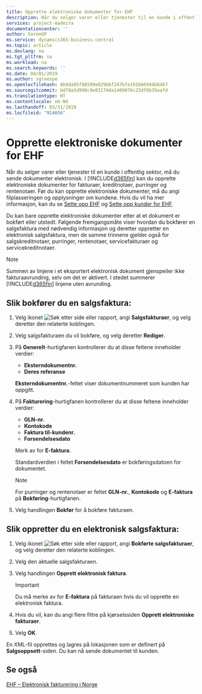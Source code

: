 ```yaml
---
title: Opprette elektroniske dokumenter for EHF
description: Når du selger varer eller tjenester til en kunde i offentlig sektor, må du sende dokumenter elektronisk.
services: project-madeira
documentationcenter: ''
author: SorenGP
ms.service: dynamics365-business-central
ms.topic: article
ms.devlang: na
ms.tgt_pltfrm: na
ms.workload: na
ms.search.keywords: ''
ms.date: 04/01/2019
ms.author: sgroespe
ms.openlocfilehash: 8b9da95f88599e029bbf247bfe1916b6944b6467
ms.sourcegitcommit: bd78a5d990c9e83174da1409076c22df8b35eafd
ms.translationtype: HT
ms.contentlocale: nb-NO
ms.lasthandoff: 03/31/2019
ms.locfileid: "914656"
---
```

# <a name="create-electronic-documents-for-ehf"></a>Opprette elektroniske dokumenter for EHF
Når du selger varer eller tjenester til en kunde i offentlig sektor, må du sende dokumenter elektronisk.  I [!INCLUDE[d365fin](../../includes/d365fin_md.md)] kan du opprette elektroniske dokumenter for fakturaer, kreditnotaer, purringer og rentenotaer. Før du kan opprette elektroniske dokumenter, må du angi filplasseringen og opplysninger om kundene. Hvis du vil ha mer informasjon, kan du se [Sette opp EHF](how-to-set-up-ehf.md) og [Sette opp kunder for EHF](how-to-set-up-customers-for-ehf.md).

Du kan bare opprette elektroniske dokumenter etter at et dokument er bokført eller utstedt. Følgende fremgangsmåte viser hvordan du bokfører en salgsfaktura med nødvendig informasjon og deretter oppretter en elektronisk salgsfaktura, men de samme trinnene gjelder også for salgskreditnotaer, purringer, rentenotaer, servicefakturaer og servicekreditnotaer.  

> [!NOTE]  
>  Summen av linjene i et eksportert elektronisk dokument gjenspeiler ikke fakturaavrunding, selv om det er aktivert. I stedet summerer [!INCLUDE[d365fin](../../includes/d365fin_md.md)] linjene uten avrunding.  

## <a name="to-post-a-sales-invoice"></a>Slik bokfører du en salgsfaktura:  

1.  Velg ikonet ![Søk etter side eller rapport](../../media/ui-search/search_small.png "Søk etter side eller rapport"), angi **Salgsfakturaer**, og velg deretter den relaterte koblingen.  
2.  Velg salgsfakturaen du vil bokføre, og velg deretter **Rediger**.  
3.  På **Generelt**-hurtigfanen kontrollerer du at disse feltene inneholder verdier:  

    - **Eksterndokumentnr.**  
    - **Deres referanse**  

    **Eksterndokumentnr.**-feltet viser dokumentnummeret som kunden har oppgitt.  

4.  På **Fakturering**-hurtigfanen kontrollerer du at disse feltene inneholder verdier:  

    - **GLN-nr.**  
    - **Kontokode**  
    - **Faktura til-kundenr.**  
    - **Forsendelsesdato**  

    Merk av for **E-faktura**.  

    Standardverdien i feltet **Forsendelsesdato** er bokføringsdatoen for dokumentet.  

    > [!NOTE]  
    >  For purringer og rentenotaer er feltet **GLN-nr.**, **Kontokode** og **E-faktura** på **Bokføring**-hurtigfanen.  

5.  Velg handlingen **Bokfør** for å bokføre fakturaen.  

## <a name="to-create-an-electronic-sales-invoice"></a>Slik oppretter du en elektronisk salgsfaktura:  

1.  Velg ikonet ![Søk etter side eller rapport](../../media/ui-search/search_small.png "Søk etter side eller rapport"), angi **Bokførte salgsfakturaer**, og velg deretter den relaterte koblingen.  
2.  Velg den aktuelle salgsfakturaen.  
3.  Velg handlingen **Opprett elektronisk faktura**.  

    > [!IMPORTANT]  
    >  Du må merke av for **E-faktura** på fakturaen hvis du vil opprette en elektronisk faktura.  

4.  Hvis du vil, kan du angi flere filtre på kjørselssiden **Opprett elektroniske fakturaer**.  
5.  Velg **OK**.  

En XML-fil opprettes og lagres på lokasjonen som er definert på **Salgsoppsett**-siden. Du kan nå sende dokumentet til kunden.  

## <a name="see-also"></a>Se også  
 [EHF – Elektronisk fakturering i Norge](ehf-electronic-invoicing-in-norway.md)
